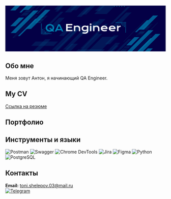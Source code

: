 ![Header](https://github.com/antshel/antshel/blob/main/assets/freepik--20251017150559QUff.png)
## Обо мне
Меня зовут Антон, я начинающий QA Engineer.
## My CV
[Ссылка на резюме](https://drive.google.com/file/d/10rAr1bk7KJeI3jFdoPr5O8qReye_NBsI/view?usp=sharing)
## Портфолио

## Инструменты и языки
![Postman](https://img.shields.io/badge/-Postman-2E2E2E?style=for-the-badge&logo=Postman&logoColor=FF6C37)
![Swagger](https://img.shields.io/badge/-Swagger-2E2E2E?style=for-the-badge&logo=Swagger&logoColor=85EA2D)
![Chrome DevTools](https://img.shields.io/badge/-Chrome%20DevTools-2E2E2E?style=for-the-badge&logo=Google-Chrome&logoColor=4285F4)
![Jira](https://img.shields.io/badge/-Jira-2E2E2E?style=for-the-badge&logo=Jira&logoColor=0052CC)
![Figma](https://img.shields.io/badge/-Figma-2E2E2E?style=for-the-badge&logo=Figma&logoColor=F24E1E)
![Python](https://img.shields.io/badge/-Python-2E2E2E?style=for-the-badge&logo=Python&logoColor=3776AB)
![PostgreSQL](https://img.shields.io/badge/-PostgreSQL-2E2E2E?style=for-the-badge&logo=PostgreSQL&logoColor=4479A1)
## Контакты
**Email:** toni.shelepov.03@mail.ru  
[![Telegram](https://img.shields.io/badge/-Telegram-26A5E4?style=for-the-badge&logo=Telegram&logoColor=white)](https://t.me/Velinen)
